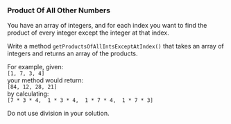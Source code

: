 ### Product Of All Other Numbers

You have an array of integers, and for each index you want to find the product of every integer except the integer at 
that index.

Write a method `getProductsOfAllIntsExceptAtIndex()` that takes an array of integers and returns an array of the 
products.

For example, given:  
`[1, 7, 3, 4]`  
your method would return:   
`[84, 12, 28, 21]`  
by calculating:  
`[7 * 3 * 4,  1 * 3 * 4,  1 * 7 * 4,  1 * 7 * 3]`

Do not use division in your solution.
